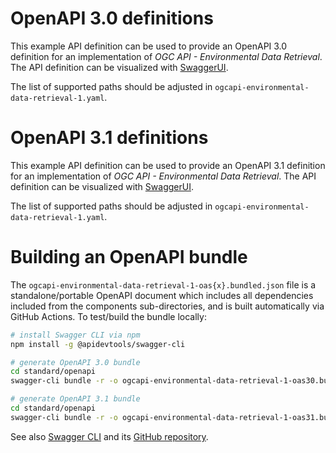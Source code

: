 # OpenAPI 3.0 definitions

This example API definition can be used to provide an OpenAPI 3.0 definition for an implementation of _OGC API - Environmental Data Retrieval_.
The API definition can be visualized with [SwaggerUI](https://petstore.swagger.io/?url=https://raw.githubusercontent.com/opengeospatial/ogcapi-environmental-data-retrieval/master/core/standard/openapi/ogcapi-environmental-data-retrieval-1-oas30.bundled.json).

The list of supported paths should be adjusted in `ogcapi-environmental-data-retrieval-1.yaml`.

# OpenAPI 3.1 definitions

This example API definition can be used to provide an OpenAPI 3.1 definition for an implementation of _OGC API - Environmental Data Retrieval_.
The API definition can be visualized with [SwaggerUI](https://petstore.swagger.io/?url=https://raw.githubusercontent.com/opengeospatial/ogcapi-environmental-data-retrieval/master/core/standard/openapi/ogcapi-environmental-data-retrieval-1-oas31.bundled.json).

The list of supported paths should be adjusted in `ogcapi-environmental-data-retrieval-1.yaml`.


# Building an OpenAPI bundle

The `ogcapi-environmental-data-retrieval-1-oas{x}.bundled.json` file is a standalone/portable OpenAPI document which includes all dependencies included from the components sub-directories, and is built automatically via GitHub Actions.  To test/build the bundle locally:

```bash
# install Swagger CLI via npm
npm install -g @apidevtools/swagger-cli

# generate OpenAPI 3.0 bundle
cd standard/openapi
swagger-cli bundle -r -o ogcapi-environmental-data-retrieval-1-oas30.bundled.json ogcapi-environmental-data-retrieval-1-oas30.yaml

# generate OpenAPI 3.1 bundle
cd standard/openapi
swagger-cli bundle -r -o ogcapi-environmental-data-retrieval-1-oas31.bundled.json ogcapi-environmental-data-retrieval-1-oas31.yaml
```

See also [Swagger CLI](https://apitools.dev/swagger-cli/) and its [GitHub repository](https://github.com/APIDevTools/swagger-cli).
